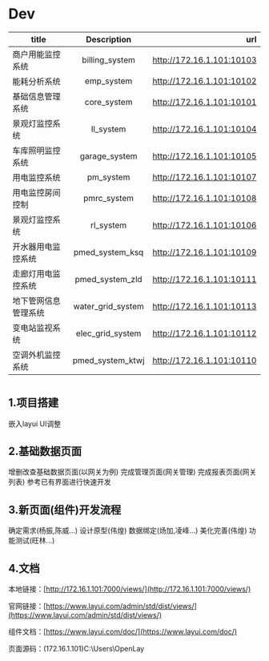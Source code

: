 # Dev
| title | Description | url |
| - | :-: | -: | 
| 商户用能监控系统 | billing_system | http://172.16.1.101:10103 |
| 能耗分析系统 | emp_system | http://172.16.1.101:10102 |
| 基础信息管理系统 | core_system | http://172.16.1.101:10101 |
| 景观灯监控系统 | ll_system | http://172.16.1.101:10104 |
| 车库照明监控系统 | garage_system | http://172.16.1.101:10105 |
| 用电监控系统 | pm_system | http://172.16.1.101:10107 |
| 用电监控房间控制 | pmrc_system | http://172.16.1.101:10108 |
| 景观灯监控系统 | rl_system | http://172.16.1.101:10106 |
| 开水器用电监控系统 | pmed_system_ksq | http://172.16.1.101:10109 |
| 走廊灯用电监控系统 | pmed_system_zld | http://172.16.1.101:10111 |
| 地下管网信息管理系统 | water_grid_system | http://172.16.1.101:10113 |
| 变电站监视系统 | elec_grid_system | http://172.16.1.101:10112 |
| 空调外机监控系统 | pmed_system_ktwj | http://172.16.1.101:10110 |



#

## 1.项目搭建
 嵌入layui
 UI调整

## 2.基础数据页面
 增删改查基础数据页面(以网关为例)
 完成管理页面(网关管理)
 完成报表页面(网关列表)
 参考已有界面进行快速开发

## 3.新页面(组件)开发流程
 确定需求(杨振,陈威...)
 设计原型(伟煌)
 数据绑定(炀加,凌峰...)
 美化完善(伟煌)
 功能测试(旺林...)

## 4.文档

本地链接：[http://172.16.1.101:7000/views/](http://172.16.1.101:7000/views/)

官网链接：[https://www.layui.com/admin/std/dist/views/](https://www.layui.com/admin/std/dist/views/)

组件文档：[https://www.layui.com/doc/](https://www.layui.com/doc/)

页面源码：(172.16.1.101)C:\Users\OpenLay

# 

